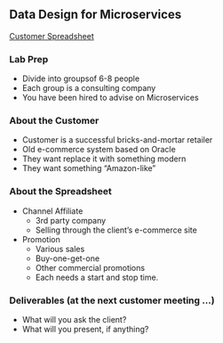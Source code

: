 ## Data Design for Microservices

[Customer Spreadsheet](https://github.com/wrbaldwin/db-week/blob/master/docs/data-design.xlsx)

### Lab Prep
* Divide into groupsof 6-8 people
* Each group is a consulting company
* You have been hired to advise on Microservices

### About the Customer 
* Customer is a successful bricks-and-mortar retailer
* Old e-commerce system based on Oracle
* They want replace it with something modern
* They want something “Amazon-like”

### About the Spreadsheet
* Channel Affiliate
   * 3rd party company
   * Selling through the client’s e-commerce site
* Promotion
   * Various sales
   * Buy-one-get-one
   * Other commercial promotions
   * Each needs a start and stop time.
### Deliverables (at the next customer meeting ...)
* What will you ask the client?
* What will you present, if anything?
